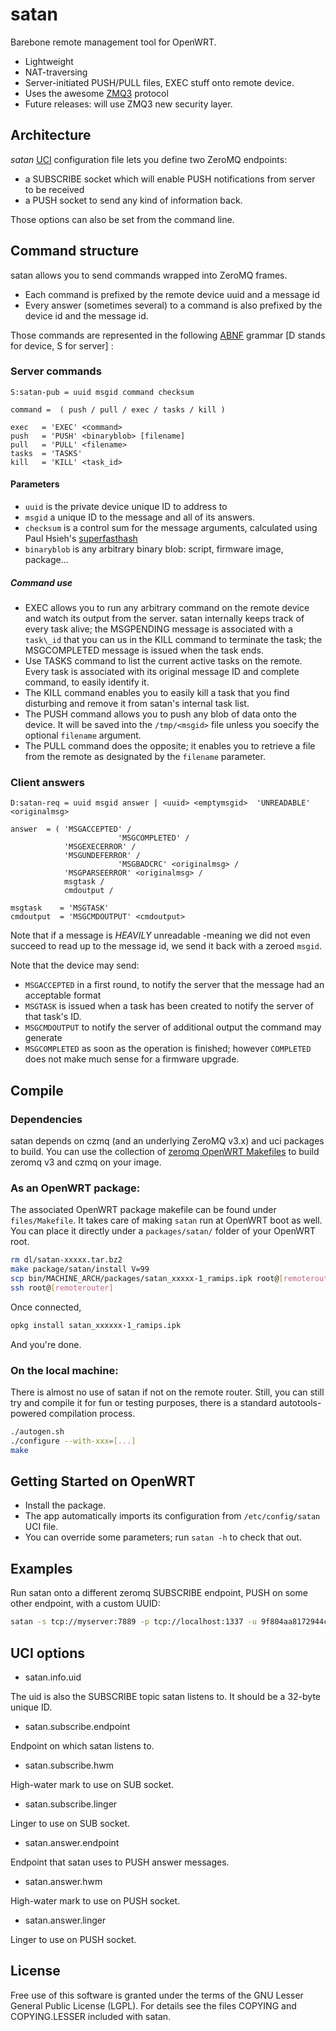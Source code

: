 # satan

Barebone remote management tool for OpenWRT.

* Lightweight
* NAT-traversing
* Server-initiated PUSH/PULL files, EXEC stuff onto remote device.
* Uses the awesome [ZMQ3](http://www.zeromq.org/) protocol 
* Future releases: will use ZMQ3 new security layer.

## Architecture

*satan* [UCI](http://wiki.openwrt.org/doc/uci) configuration file lets you define two ZeroMQ endpoints:

* a SUBSCRIBE socket which will enable PUSH notifications from server to be received
* a PUSH socket to send any kind of information back.

Those options can also be set from the command line.

## Command structure

satan allows you to send commands wrapped into ZeroMQ frames.

* Each command is prefixed by the remote device uuid and a message id
* Every answer (sometimes several) to a command is also prefixed by the device id and the message id.

Those commands are represented in the following [ABNF](http://www.ietf.org/rfc/rfc2234.txt) grammar [D stands for device, S for server] :

### Server commands

```
S:satan-pub = uuid msgid command checksum

command =  ( push / pull / exec / tasks / kill ) 

exec   = 'EXEC' <command>
push   = 'PUSH' <binaryblob> [filename]
pull   = 'PULL' <filename>
tasks  = 'TASKS'
kill   = 'KILL' <task_id>

```

#### Parameters

* `uuid` is the private device unique ID to address to
* `msgid` a unique ID to the message and all of its answers.
* `checksum` is a control sum for the message arguments, calculated using Paul Hsieh's [superfasthash](http://www.azillionmonkeys.com/qed/hash.html)
* `binaryblob` is any arbitrary binary blob: script, firmware image, package...

##### Command use

* EXEC allows you to run any arbitrary command on the remote device and watch its output from the server.
satan internally keeps track of every task alive; the MSGPENDING message is associated with a `task\_id` that you can us in the KILL command to terminate the task; the MSGCOMPLETED message is issued when the task ends.
* Use TASKS command to list the current active tasks on the remote. Every task is associated with its original message ID and complete command, to easily identify it.
* The KILL command enables you to easily kill a task that you find disturbing and remove it from satan's internal task list.
* The PUSH command allows you to push any blob of data onto the device. It will be saved into the `/tmp/<msgid>` file unless you soecify the optional `filename` argument.
* The PULL command does the opposite; it enables you to retrieve a file from the remote as designated by the `filename` parameter.

### Client answers

```
D:satan-req = uuid msgid answer | <uuid> <emptymsgid>  'UNREADABLE' <originalmsg>

answer  = ( 'MSGACCEPTED' / 
						'MSGCOMPLETED' /
            'MSGEXECERROR' / 
            'MSGUNDEFERROR' /
						'MSGBADCRC' <originalmsg> /
            'MSGPARSEERROR' <originalmsg> /
            msgtask /
            cmdoutput /

msgtask    = 'MSGTASK' 
cmdoutput  = 'MSGCMDOUTPUT' <cmdoutput>
```

Note that if a message is _HEAVILY_ unreadable -meaning we did not even succeed
to read up to the message id, we send it back with a zeroed `msgid`.

Note that the device may send:
* `MSGACCEPTED` in a first round, to notify the server that the message had an acceptable format
* `MSGTASK` is issued when a task has been created to notify the server of that task's ID.
* `MSGCMDOUTPUT` to notify the server of additional output the command may generate
* `MSGCOMPLETED` as soon as the operation is finished; however `COMPLETED` does not make much sense for a firmware upgrade.

## Compile

### Dependencies

satan depends on czmq (and an underlying ZeroMQ v3.x) and uci packages to build.
You can use the collection of [zeromq OpenWRT Makefiles](https://github.com/vperron/openwrt-zmq-packages) to
build zeromq v3 and czmq on your image.

### As an OpenWRT package:

The associated OpenWRT package makefile can be found under `files/Makefile`.
It takes care of making `satan` run at OpenWRT boot as well.
You can place it directly under a `packages/satan/` folder of your OpenWRT root.

```bash
rm dl/satan-xxxxx.tar.bz2
make package/satan/install V=99
scp bin/MACHINE_ARCH/packages/satan_xxxxx-1_ramips.ipk root@[remoterouter]:.
ssh root@[remoterouter]
```

Once connected,

```bash
opkg install satan_xxxxxx-1_ramips.ipk
```

And you're done.

### On the local machine:

There is almost no use of satan if not on the remote router.
Still, you can still try and compile it for fun or testing purposes, there is a standard autotools-powered compilation process.

```bash
./autogen.sh
./configure --with-xxx=[...]
make
```

## Getting Started on OpenWRT

* Install the package.
* The app automatically imports its configuration from `/etc/config/satan` UCI file.
* You can override some parameters; run  `satan -h` to check that out.

## Examples

Run satan onto a different zeromq SUBSCRIBE endpoint, PUSH on some other endpoint, with a custom UUID:

```bash
satan -s tcp://myserver:7889 -p tcp://localhost:1337 -u 9f804aa8172944c683e7213e4d941850
```

## UCI options

* satan.info.uid

The uid is also the SUBSCRIBE topic satan listens to.
It should be a 32-byte unique ID.

* satan.subscribe.endpoint

Endpoint on which satan listens to.

* satan.subscribe.hwm

High-water mark to use on SUB socket.

* satan.subscribe.linger

Linger to use on SUB socket.

* satan.answer.endpoint

Endpoint that satan uses to PUSH answer messages.

* satan.answer.hwm

High-water mark to use on PUSH socket.

* satan.answer.linger

Linger to use on PUSH socket.

## License

Free use of this software is granted under the terms of the GNU Lesser General Public License (LGPL). For details see the files COPYING and COPYING.LESSER included with satan.
